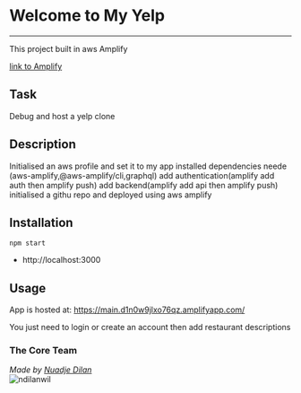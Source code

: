# Welcome to My Yelp
***
This project built in aws Amplify

[link to Amplify](https://main.d1n0w9jlxo76qz.amplifyapp.com/)


## Task
Debug and host a yelp clone

## Description
Initialised an aws profile and set it to my app
installed dependencies neede (aws-amplify,@aws-amplify/cli,graphql)
add authentication(amplify add auth then amplify push)
add backend(amplify add api then amplify push)
initialised a githu repo and deployed using aws amplify

## Installation
````
npm start
````
- http://localhost:3000


## Usage
App is hosted at:
https://main.d1n0w9jlxo76qz.amplifyapp.com/

You just need to login or create an account then add restaurant descriptions



### The Core Team


<span><i>Made by <a href='https://www.linkedin.com/in/nuadje-todjo-dilan-wilfred-80b50b220/'>Nuadje Dilan</a></i></span>
<br>
<span><img alt='ndilanwil' src='./controller/public/4.png'></span>
